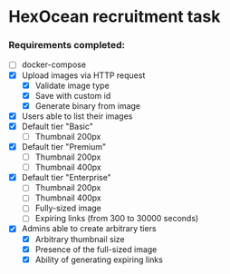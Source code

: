 # HexOcean recruitment task

### Requirements completed:
- [ ] docker-compose
- [x] Upload images via HTTP request
  - [x] Validate image type
  - [x] Save with custom id
  - [x] Generate binary from image
- [x] Users able to list their images
- [x] Default tier "Basic"
  - [ ] Thumbnail 200px
- [x] Default tier "Premium"
  - [ ] Thumbnail 200px
  - [ ] Thumbnail 400px
- [x] Default tier "Enterprise"
  - [ ] Thumbnail 200px
  - [ ] Thumbnail 400px
  - [ ] Fully-sized image
  - [ ] Expiring links (from 300 to 30000 seconds)
- [x] Admins able to create arbitrary tiers
  - [x] Arbitrary thumbnail size
  - [x] Presence of the full-sized image
  - [x] Ability of generating expiring links